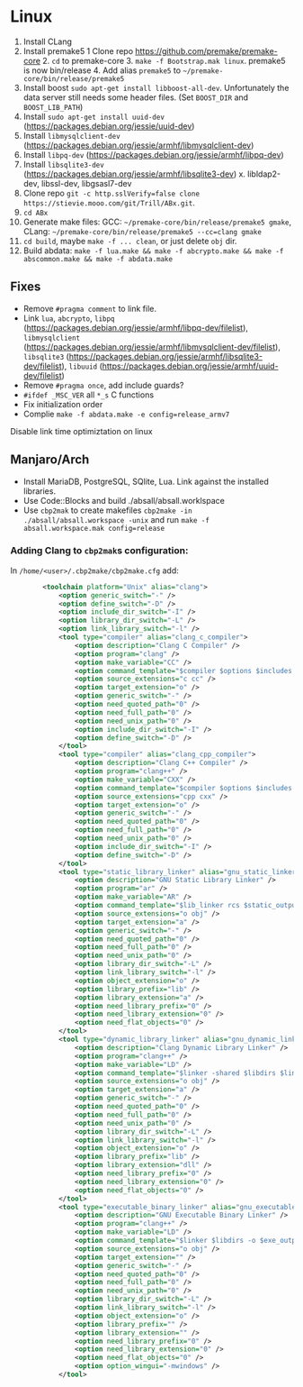 # Linux

1. Install CLang
2. Install premake5
    1 Clone repo https://github.com/premake/premake-core
    2. `cd` to premake-core
    3. `make -f Bootstrap.mak linux`. premake5 is now bin/release
    4. Add alias `premake5` to `~/premake-core/bin/release/premake5`
3. Install boost `sudo apt-get install libboost-all-dev`. Unfortunately the data server still needs some header files. (Set `BOOST_DIR` and `BOOST_LIB_PATH`)
4. Install `sudo apt-get install uuid-dev` (https://packages.debian.org/jessie/uuid-dev)
5. Install `libmysqlclient-dev` (https://packages.debian.org/jessie/armhf/libmysqlclient-dev)
6. Install `libpq-dev` (https://packages.debian.org/jessie/armhf/libpq-dev)
7. Install `libsqlite3-dev` (https://packages.debian.org/jessie/armhf/libsqlite3-dev)
x. libldap2-dev, libssl-dev, libgsasl7-dev
8. Clone repo `git -c http.sslVerify=false clone https://stievie.mooo.com/git/Trill/ABx.git`.
9. `cd ABx`
10. Generate make files: GCC: `~/premake-core/bin/release/premake5 gmake`, CLang: `~/premake-core/bin/release/premake5 --cc=clang gmake`
11. `cd build`, maybe `make -f ... clean`, or just delete `obj` dir.
12. Build abdata: `make -f lua.make && make -f abcrypto.make && make -f abscommon.make && make -f abdata.make`

## Fixes

* Remove `#pragma comment` to link file. 
* Link `lua`, `abcrypto`, `libpq` (https://packages.debian.org/jessie/armhf/libpq-dev/filelist), 
`libmysqlclient` (https://packages.debian.org/jessie/armhf/libmysqlclient-dev/filelist), 
`libsqlite3` (https://packages.debian.org/jessie/armhf/libsqlite3-dev/filelist), 
`libuuid` (https://packages.debian.org/jessie/armhf/uuid-dev/filelist)
* Remove `#pragma once`, add include guards?
* `#ifdef _MSC_VER` all `*_s` C functions
* Fix initialization order
* Complie `make -f abdata.make -e config=release_armv7`

Disable link time optimiztation on linux

## Manjaro/Arch

* Install MariaDB, PostgreSQL, SQlite, Lua. Link against the installed libraries.
* Use Code::Blocks and build ./absall/absall.worklspace
* Use `cbp2mak` to create makefiles `cbp2make -in ./absall/absall.workspace -unix` and run `make -f absall.workspace.mak config=release`

### Adding Clang to `cbp2mak`s configuration:

In `/home/<user>/.cbp2make/cbp2make.cfg` add:

~~~xml
        <toolchain platform="Unix" alias="clang">
            <option generic_switch="-" />
            <option define_switch="-D" />
            <option include_dir_switch="-I" />
            <option library_dir_switch="-L" />
            <option link_library_switch="-l" />
            <tool type="compiler" alias="clang_c_compiler">
                <option description="Clang C Compiler" />
                <option program="clang" />
                <option make_variable="CC" />
                <option command_template="$compiler $options $includes -c $file -o $object" />
                <option source_extensions="c cc" />
                <option target_extension="o" />
                <option generic_switch="-" />
                <option need_quoted_path="0" />
                <option need_full_path="0" />
                <option need_unix_path="0" />
                <option include_dir_switch="-I" />
                <option define_switch="-D" />
            </tool>
            <tool type="compiler" alias="clang_cpp_compiler">
                <option description="Clang C++ Compiler" />
                <option program="clang++" />
                <option make_variable="CXX" />
                <option command_template="$compiler $options $includes -c $file -o $object" />
                <option source_extensions="cpp cxx" />
                <option target_extension="o" />
                <option generic_switch="-" />
                <option need_quoted_path="0" />
                <option need_full_path="0" />
                <option need_unix_path="0" />
                <option include_dir_switch="-I" />
                <option define_switch="-D" />
            </tool>
            <tool type="static_library_linker" alias="gnu_static_linker">
                <option description="GNU Static Library Linker" />
                <option program="ar" />
                <option make_variable="AR" />
                <option command_template="$lib_linker rcs $static_output $link_objects" />
                <option source_extensions="o obj" />
                <option target_extension="a" />
                <option generic_switch="-" />
                <option need_quoted_path="0" />
                <option need_full_path="0" />
                <option need_unix_path="0" />
                <option library_dir_switch="-L" />
                <option link_library_switch="-l" />
                <option object_extension="o" />
                <option library_prefix="lib" />
                <option library_extension="a" />
                <option need_library_prefix="0" />
                <option need_library_extension="0" />
                <option need_flat_objects="0" />
            </tool>
            <tool type="dynamic_library_linker" alias="gnu_dynamic_linker">
                <option description="Clang Dynamic Library Linker" />
                <option program="clang++" />
                <option make_variable="LD" />
                <option command_template="$linker -shared $libdirs $link_objects $link_resobjects -o $exe_output $link_options $libs" />
                <option source_extensions="o obj" />
                <option target_extension="a" />
                <option generic_switch="-" />
                <option need_quoted_path="0" />
                <option need_full_path="0" />
                <option need_unix_path="0" />
                <option library_dir_switch="-L" />
                <option link_library_switch="-l" />
                <option object_extension="o" />
                <option library_prefix="lib" />
                <option library_extension="dll" />
                <option need_library_prefix="0" />
                <option need_library_extension="0" />
                <option need_flat_objects="0" />
            </tool>
            <tool type="executable_binary_linker" alias="gnu_executable_linker">
                <option description="GNU Executable Binary Linker" />
                <option program="clang++" />
                <option make_variable="LD" />
                <option command_template="$linker $libdirs -o $exe_output $link_objects $link_resobjects $link_options $libs" />
                <option source_extensions="o obj" />
                <option target_extension="" />
                <option generic_switch="-" />
                <option need_quoted_path="0" />
                <option need_full_path="0" />
                <option need_unix_path="0" />
                <option library_dir_switch="-L" />
                <option link_library_switch="-l" />
                <option object_extension="o" />
                <option library_prefix="" />
                <option library_extension="" />
                <option need_library_prefix="0" />
                <option need_library_extension="0" />
                <option need_flat_objects="0" />
                <option option_wingui="-mwindows" />
            </tool>
~~~